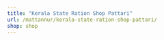 ```yaml
---
title: "Kerala State Ration Shop Pattari"
url: /mattannur/kerala-state-ration-shop-pattari/
shop: shop
---
```

